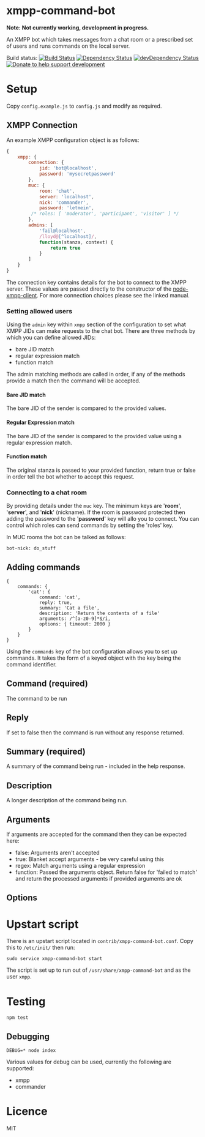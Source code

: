 xmpp-command-bot
==================

__Note: Not currently working, development in progress.__

An XMPP bot which takes messages from a chat room or a prescribed set of users and runs commands on the local server.

Build status: [![Build Status](https://travis-ci.org/lloydwatkin/xmpp-command-bot.svg?branch=master)](https://travis-ci.org/lloydwatkin/xmpp-command-bot)
[![Dependency Status](https://david-dm.org/lloydwatkin/xmpp-command-bot.svg?style=flat)](https://david-dm.org/lloydwatkin/xmpp-command-bot)
[![devDependency Status](https://david-dm.org/lloydwatkin/xmpp-command-bot/dev-status.svg?style=flat)](https://david-dm.org/lloydwatkin/xmpp-command-bot#info=devDependencies)
[![Donate to help support development](http://img.shields.io/gratipay/_lloydwatkin.svg?style=flat)](https://www.gittip.com/lloydwatkin/)

# Setup

Copy `config.example.js` to `config.js` and modify as required.

## XMPP Connection

An example XMPP configuration object is as follows:

```javascript
{
    xmpp: {
        connection: {
            jid: 'bot@localhost',
            password: 'mysecretpassword'
        },
        muc: {
            room: 'chat',
            server: 'localhost',
            nick: 'commander',
            password: 'letmein',
         /* roles: [ 'moderator', 'participant', 'visitor' ] */
        },
        admins: [
            'fail@localhost',
            /lloyd@[^localhost]/,
            function(stanza, context) {
                return true
            }
        ]
    }
}
```

The connection key contains details for the bot to connect to the XMPP server. These values are passed directly to the constructor of the [node-xmpp-client](http://node-xmpp.github.io/doc/nodexmppclient.html). For more connection choices please see the linked manual.

### Setting allowed users

Using the `admin` key within `xmpp` section of the configuration to set what XMPP JIDs can make requests to the chat bot. There are three methods by which you can define allowed JIDs:

- bare JID match
- regular expression match
- function match

The admin matching methods are called in order, if any of the methods provide a match then the command will be accepted.

#### Bare JID match

The bare JID of the sender is compared to the provided values.

#### Regular Expression match

The bare JID of the sender is compared to the provided value using a regular expression match.

#### Function match

The original stanza is passed to your provided function, return true or false in order tell the bot whether to accept this request.

### Connecting to a chat room

By providing details under the `muc` key. The minimum keys are '__room__', '__server__', and '__nick__' (nickname).  If the room is password protected then adding the password to the '__password__' key will allo you to connect. You can control which roles can send commands by setting the 'roles' key.

In MUC rooms the bot can be talked as follows:

```
bot-nick: do_stuff
```

## Adding commands

```
{
    commands: {
        'cat': {
            command: 'cat',
            reply: true,
            summary: 'Cat a file',
            description: 'Return the contents of a file'
            arguments: /^[a-z0-9]*$/i,
            options: { timeout: 2000 }
        }
    }
}
```

Using the `commands` key of the bot configuration allows you to set up commands.  It takes the form of a keyed object with the key being the command identifier.

## Command (required)

The command to be run

## Reply

If set to false then the command is run without any response returned.

## Summary (required)

A summary of the command being run - included in the help response.

## Description

A longer description of the command being run.

## Arguments

If arguments are accepted for the command then they can be expected here:

* false: Arguments aren't accepted
* true: Blanket accept arguments - be very careful using this
* regex: Match arguments using a regular expression
* function: Passed the arguments object. Return false for 'failed to match' and return the processed arguments if provided arguments are ok

## Options

# Upstart script

There is an upstart script located in `contrib/xmpp-command-bot.conf`. Copy this to `/etc/init/` then run:

```
sudo service xmpp-command-bot start
```

The script is set up to run out of `/usr/share/xmpp-command-bot` and as the user `xmpp`.

# Testing 

```
npm test
```

## Debugging

```
DEBUG=* node index
```

Various values for debug can be used, currently the following are supported:

- xmpp
- commander

# Licence 

MIT
